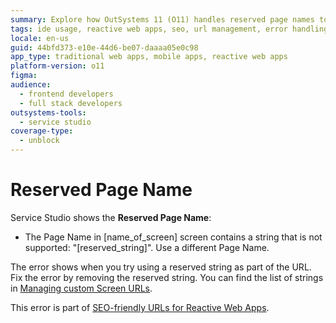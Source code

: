 ```yaml
---
summary: Explore how OutSystems 11 (O11) handles reserved page names to ensure SEO-friendly URLs in Reactive Web Apps.
tags: ide usage, reactive web apps, seo, url management, error handling
locale: en-us
guid: 44bfd373-e10e-44d6-be07-daaaa05e0c98
app_type: traditional web apps, mobile apps, reactive web apps
platform-version: o11
figma:
audience:
  - frontend developers
  - full stack developers
outsystems-tools:
  - service studio
coverage-type:
  - unblock
---
```


# Reserved Page Name

Service Studio shows the **Reserved Page Name**:

* The Page Name in [name_of_screen] screen contains a string that is not supported: "[reserved_string]". Use a different Page Name.

The error shows when you try using a reserved string as part of the URL. Fix the error by removing the reserved string. You can find the list of strings in [Managing custom Screen URLs](../../../building-apps/seo/intro.md#managing-custom-screen-urls).

<div class="info" markdown="1">

This error is part of [SEO-friendly URLs for Reactive Web Apps](../../../building-apps/seo/intro.md).

</div>
